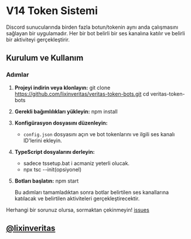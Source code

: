 # V14 Token Sistemi

Discord sunucularında birden fazla botun/tokenin aynı anda çalışmasını sağlayan bir uygulamadır. Her bir bot belirli bir ses kanalına katılır ve belirli bir aktiviteyi gerçekleştirir.

## Kurulum ve Kullanım

### Adımlar

1. **Projeyi indirin veya klonlayın:**
   git clone https://github.com/lixinveritas/veritas-token-bots.git
   cd veritas-token-bots

2. **Gerekli bağımlılıkları yükleyin:**
   npm install

3. **Konfigürasyon dosyasını düzenleyin:**
   - `config.json` dosyasını açın ve bot tokenlarını ve ilgili ses kanalı ID'lerini ekleyin.

4. **TypeScript dosyalarını derleyin:**
    - sadece tssetup.bat i acmaniz yeterli olucak.
    - npx tsc --init(opsiyonel)

5. **Botları başlatın:**
   npm start

   Bu adımları tamamladıktan sonra botlar belirtilen ses kanallarına katılacak ve belirtilen aktiviteleri gerçekleştirecektir.

Herhangi bir sorunuz olursa, sormaktan çekinmeyin! 
[issues](https://github.com/lixinveritas/veritas-token-bots/issues)

## [@lixinveritas](https://discordapp.com/users/718287701987688491)
```
